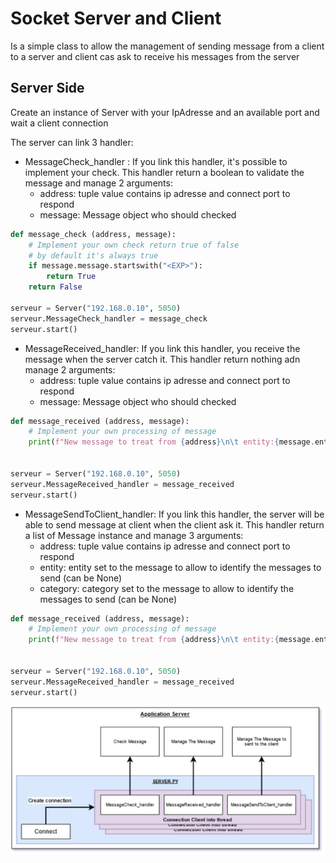 # Socket Server and Client
Is a simple class to allow the management of sending message from a client to a server and client cas ask to receive his messages from the server 

## Server Side

Create an instance of Server with your IpAdresse and an available port
and wait a client connection 

The server can link 3 handler:
* MessageCheck_handler : If you link this handler, it's possible to implement your check. This handler return a boolean to validate the message and manage 2 arguments:
    * address: tuple value contains ip adresse and connect port to respond
    * message: Message object who should checked

```python
def message_check (address, message):
    # Implement your own check return true of false
    # by default it's always true
    if message.message.startswith("<EXP>"):
        return True
    return False

serveur = Server("192.168.0.10", 5050)
serveur.MessageCheck_handler = message_check
serveur.start()
```

* MessageReceived_handler: If you link this handler, you receive the message when the server catch it. This handler return nothing adn manage 2 arguments:
    * address: tuple value contains ip adresse and connect port to respond
    * message: Message object who should checked

```python
def message_received (address, message):
    # Implement your own processing of message
    print(f"New message to treat from {address}\n\t entity:{message.entity}\n\t category:{message.category}\n\t message:{message.message}")
    

serveur = Server("192.168.0.10", 5050)
serveur.MessageReceived_handler = message_received 
serveur.start()
```

* MessageSendToClient_handler: If you link this handler, the server will be able to send message at client when the client ask it. This handler return a list of Message instance and manage 3 arguments:
    * address: tuple value contains ip adresse and connect port to respond
    * entity: entity set to the message to allow to identify the messages to send (can be None)
    * category: category set to the message to allow to identify the messages to send (can be None)


```python
def message_received (address, message):
    # Implement your own processing of message
    print(f"New message to treat from {address}\n\t entity:{message.entity}\n\t category:{message.category}\n\t message:{message.message}")
    

serveur = Server("192.168.0.10", 5050)
serveur.MessageReceived_handler = message_received 
serveur.start()
```
<p align="center">
<img src="img/server_side.jpg" alt="schema">
</p>




